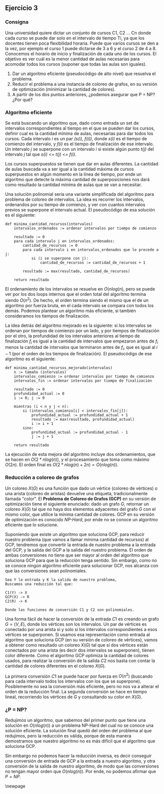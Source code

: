 
## Ejercicio 3

### Consigna

Una universidad quiere dictar un conjunto de cursos C1, C2 … Cn donde cada curso se puede dar solo en el intervalo de tiempo Ti, ya que los docentes tienen poca flexibilidad horaria. Puede que varios cursos se den a la vez, por ejemplo el curso 1 puede dictarse de 3 a 6 y el curso 2 de 4 a 8. Conocemos el horario de inicio y finalización de cada uno de los cursos. El objetivo es ver cuál es la menor cantidad de aulas necesarias para acomodar todos los cursos (suponer que todas las aulas son iguales).

  1) Dar un algoritmo eficiente (pseudocódigo de alto nivel) que resuelva el problema.
  2) Reducir el problema a una instancia de coloreo de grafos, en su versión de optimización (minimizar la cantidad de colores).
  3) A partir de los dos puntos anteriores, ¿podemos asegurar que P = NP? ¿Por qué?


### Algoritmo eficiente

Se está buscando un algoritmo que, dado como entrada un set de intervalos correspondientes al tiempo en el que se pueden dar los cursos, definir cual es la cantidad mínima de aulas, necesarias para dar todos los cursos. Cada intervalo *i* es un par *(s(i), f(i))*, donde *s(i)* es el tiempo de comienzo del intervalo, y *f(i)* es el tiempo de finalización de ese intervalo. Un intervalo *j* se superpone con un intervalo *i* si existe algún punto *t(j)* del intervalo *j* tal que *s(i) <= t(j) <= f(i)*.

Los cursos superpuestos se tienen que dar en aulas diferentes. La cantidad de aulas buscada va a ser igual a la cantidad máxima de cursos superpuestos en algún momento en la línea de tiempo, por ende un algoritmo que detecte la máxima cantidad de superposiciones nos dará como resultado la cantidad mínima de aulas que se van a necesitar.

Una solución polinomial sería una variante simplificada del algoritmo para problema de coloreo de intervalos. La idea es recorrer los intervalos, ordenandos por su tiempo de comienzo, y ver con cuantos intervalos previos se superpone el intervalo actual. El pseudocódigo de esa solución es el siguiente:


```
def minima_cantidad_recursos(intervalos)
    intervalos_ordenados := ordenar intervalos por tiempo de comienzo

    resultado := 0
    para cada intervalo j en intervalos_ordenados:
        cantidad_de_recursos := 0
        para cada intervalo i en intervalos_ordenados que le precede a j:
            si (i se superpone con j):
                cantidad_de_recursos := cantidad_de_recursos + 1

        resultado := max(resultado, cantidad_de_recursos)

    return resultado
```

El ordenamiento de los intervalos se resuelve en $O(nlog(n)$, pero se puede ver por los dos loops internos que el orden total del algoritmo termina siendo $O(n^2)$. De hecho, el orden termina siendo el mismo que el de un algoritmo por fuerza bruta, en el cada intervalo se compara con todos los demás. Podemos plantear un algoritmo más eficiente, si también consideramos los tiempos de finalización.

La idea detrás del algoritmo mejorado es la siguiente: si los intervalos se ordenan por tiempos de comienzo por un lado, y por tiempos de finalización por el otro, la profundidad de los intervalos anteriores al tiempo de finalización $f_i$ es igual a la cantidad de intervalos que empezaron antes de $f_i$ menos la cantidad de intervalos que terminaron antes de $f_i$, que es igual al $i - 1$ (por el orden de los tiempos de finalización). El pseudocódigo de ese algoritmo es el siguiente:


```
def minima_cantidad_recursos_mejorado(intervalos)
    n := tamaño (intervalos)
    intervalos_comienzo := ordenar intervalos por tiempo de comienzo
    intervalos_fin := ordenar intervalos por tiempo de finalización

    resultado := 0
    profundidad_actual := 0
    i := 0; j := 0

    mientras (i < n y j < n):
        si (intervalos_comienzo[i] < intervalos_fin[j]):
            profundidad_actual := profundidad_actual + 1
            resultado := max(resultado, profundidad_actual)
            i := i + 1
        sino:
            profundidad_actual := profundidad_actual - 1
            j := j + 1

    return resultado
```


La ejecución de esta mejora del algoritmo incluye dos ordenamientos, que se hacen en $O(2*nlog(n))$, y el procesamiento que toma como máximo $O(2n)$. El orden final es $O(2*nlog(n) + 2n) = O(nlog(n))$.


### Reducción a coloreo de grafos

Un coloreo $X(G)$ es una función que dado un vértice (coloreo de vértices) o una arista (coloreo de aristas) devuelve una etiqueta, tradicionalmente llamada "color". El **Problema de Coloreo de Grafos (GCP)** en su versión de optimización tiene el siguiente enunciado: dado un grafo $G$, retornar un coloreo $X(G)$ tal que no haya dos elementos adyacentes del grafo $G$ con el mismo color, que utilice la mínima cantidad de colores. GCP en su versión de optimización es conocido *NP-Hard*, por ende no se conoce un algoritmo eficiente que lo solucione.

Suponiendo que existe un algoritmo que soluciona GCP, para reducir nuestro problema (que vamos a llamar mínima cantidad de recursos) al GCP, tendremos que convertir la entrada de nuestro problema a la entrada del GCP, y la salida del GCP a la salida del nuestro problema. El orden de ambas conversiones no tiene que ser mayor al orden del algoritmo que soluciona GCP para que la reducción tenga sentido. Sin embargo, como no se conoce ningún algoritmo eficiente para solucionar GCP, nos alcanza con que las conversiones sean polinomiales.

```
Sea Y la entrada y K la salida de nuestro problema,
Buscamos una reducción tal que:

C1(Y) -> X
GCP(X) -> R
C2(R) -> K

Donde las funciones de conversión C1 y C2 son polinomiales.
```

Una forma fácil de hacer la conversión de la entrada $C1$ es creando un grafo $G = (V, E)$, donde los vértices son los intervalos. Un par de vértices es conectado por una arista si y solo si los intervalos correspondientes a esos vértices se superponen. Si usamos esa representación como entrada al algoritmo que soluciona GCP (en su versión de coloreo de vértices), vamos a obtener como resultado un coloreo $X(G)$ tal que si dos vértices están conectados por una arista (es decir dos intervalos se superponen), tienen color diferente. Como el algoritmo GCP optimiza la cantidad de colores usados, para realizar la conversión de la salida $C2$ nos basta con contar la cantidad de colores diferentes en el coloreo $X(G)$.

La primera conversión $C1$ se puede hacer por fuerza en $O(n^2)$ (buscando para cada intervalo todos los intervalos con los que se superpone). Posiblemente no sea la conversión más eficiente, pero no nos va a alterar el orden de la reducción final. La segunda conversión se hace en tiempo lineal, recorriendo los vértices de $G$ y consultando su color en $X(G)$.

### ¿P = NP?

Redujimos un algoritmo, que sabemos del primer punto que tiene una solución en $O(nlog(n))$ a un problema NP-Hard del cual no se conoce una solución eficiente. La solución final quedó del orden del problema al que redujimos, pero la reducción es válida, porque de esta manera demostramos que nuestro algoritmo no es más difícil que el algoritmo que soluciona GCP.

Sin embargo no podemos hacer la reducción inversa, es decir conseguir una conversión de entrada de GCP a la entrada a nuestro algoritmo, y otra conversión de la salida de nuestro algoritmo, de modo que las conversiones no tengan mayor orden que $O(nlog(n))$. Por ende, no podemos afirmar que $P = NP$.

\newpage
